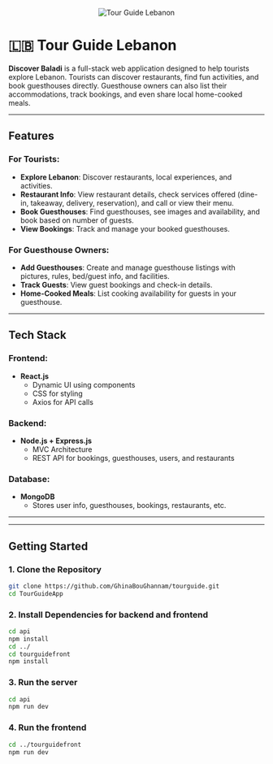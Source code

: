 <p align="center">
  <img src="https://github.com/user-attachments/assets/59964147-3e35-4ca5-9d6f-1b5ae4724809" alt="Tour Guide Lebanon" />
</p>

# 🇱🇧 Tour Guide Lebanon

**Discover Baladi** is a full-stack web application designed to help tourists explore Lebanon. Tourists can discover restaurants, find fun activities, and book guesthouses directly. Guesthouse owners can also list their accommodations, track bookings, and even share local home-cooked meals.

---

##  Features

### For Tourists:
-  **Explore Lebanon**: Discover restaurants, local experiences, and activities.
-  **Restaurant Info**: View restaurant details, check services offered (dine-in, takeaway, delivery, reservation), and call or view their menu.
-  **Book Guesthouses**: Find guesthouses, see images and availability, and book based on number of guests.
-  **View Bookings**: Track and manage your booked guesthouses.

### For Guesthouse Owners:
-  **Add Guesthouses**: Create and manage guesthouse listings with pictures, rules, bed/guest info, and facilities.
-  **Track Guests**: View guest bookings and check-in details.
-  **Home-Cooked Meals**: List cooking availability for guests in your guesthouse.

---

##  Tech Stack

### Frontend:
- **React.js**
  - Dynamic UI using components
  - CSS for styling
  - Axios for API calls

### Backend:
- **Node.js + Express.js**
  - MVC Architecture
  - REST API for bookings, guesthouses, users, and restaurants

### Database:
- **MongoDB**
  - Stores user info, guesthouses, bookings, restaurants, etc.

---

---

##  Getting Started

### 1. Clone the Repository

```bash
git clone https://github.com/GhinaBouGhannam/tourguide.git
cd TourGuideApp
```

### 2. Install Dependencies for backend and frontend
```bash
cd api
npm install
cd ../
cd tourguidefront
npm install
```
### 3. Run the server
```bash
cd api
npm run dev
```
### 4. Run the frontend
```bash
cd ../tourguidefront
npm run dev
```







